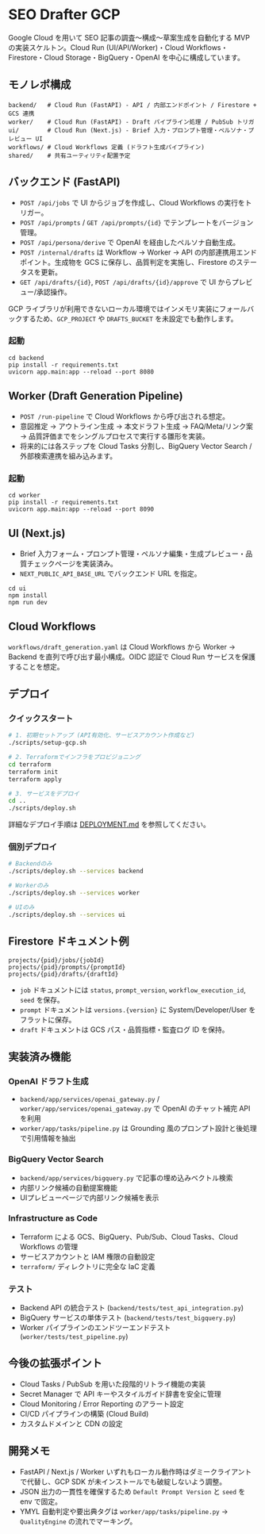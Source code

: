 # SEO Drafter GCP

Google Cloud を用いて SEO 記事の調査〜構成〜草案生成を自動化する MVP の実装スケルトン。Cloud Run (UI/API/Worker)・Cloud Workflows・Firestore・Cloud Storage・BigQuery・OpenAI を中心に構成しています。

## モノレポ構成

```
backend/   # Cloud Run (FastAPI) - API / 内部エンドポイント / Firestore + GCS 連携
worker/    # Cloud Run (FastAPI) - Draft パイプライン処理 / PubSub トリガ
ui/        # Cloud Run (Next.js) - Brief 入力・プロンプト管理・ペルソナ・プレビュー UI
workflows/ # Cloud Workflows 定義 (ドラフト生成パイプライン)
shared/    # 共有ユーティリティ配置予定
```

## バックエンド (FastAPI)
- `POST /api/jobs` で UI からジョブを作成し、Cloud Workflows の実行をトリガー。
- `POST /api/prompts` / `GET /api/prompts/{id}` でテンプレートをバージョン管理。
- `POST /api/persona/derive` で OpenAI を経由したペルソナ自動生成。
- `POST /internal/drafts` は Workflow → Worker → API の内部連携用エンドポイント。生成物を GCS に保存し、品質判定を実施し、Firestore のステータスを更新。
- `GET /api/drafts/{id}`, `POST /api/drafts/{id}/approve` で UI からプレビュー/承認操作。

GCP ライブラリが利用できないローカル環境ではインメモリ実装にフォールバックするため、`GCP_PROJECT` や `DRAFTS_BUCKET` を未設定でも動作します。

### 起動

```
cd backend
pip install -r requirements.txt
uvicorn app.main:app --reload --port 8080
```

## Worker (Draft Generation Pipeline)
- `POST /run-pipeline` で Cloud Workflows から呼び出される想定。
- 意図推定 → アウトライン生成 → 本文ドラフト生成 → FAQ/Meta/リンク案 → 品質評価までをシングルプロセスで実行する雛形を実装。
- 将来的には各ステップを Cloud Tasks 分割し、BigQuery Vector Search / 外部検索連携を組み込みます。

### 起動

```
cd worker
pip install -r requirements.txt
uvicorn app.main:app --reload --port 8090
```

## UI (Next.js)
- Brief 入力フォーム・プロンプト管理・ペルソナ編集・生成プレビュー・品質チェックページを実装済み。
- `NEXT_PUBLIC_API_BASE_URL` でバックエンド URL を指定。

```
cd ui
npm install
npm run dev
```

## Cloud Workflows
`workflows/draft_generation.yaml` は Cloud Workflows から Worker → Backend を直列で呼び出す最小構成。OIDC 認証で Cloud Run サービスを保護することを想定。

## デプロイ

### クイックスタート

```bash
# 1. 初期セットアップ (API有効化、サービスアカウント作成など)
./scripts/setup-gcp.sh

# 2. Terraformでインフラをプロビジョニング
cd terraform
terraform init
terraform apply

# 3. サービスをデプロイ
cd ..
./scripts/deploy.sh
```

詳細なデプロイ手順は [DEPLOYMENT.md](./DEPLOYMENT.md) を参照してください。

### 個別デプロイ

```bash
# Backendのみ
./scripts/deploy.sh --services backend

# Workerのみ
./scripts/deploy.sh --services worker

# UIのみ
./scripts/deploy.sh --services ui
```

## Firestore ドキュメント例

```
projects/{pid}/jobs/{jobId}
projects/{pid}/prompts/{promptId}
projects/{pid}/drafts/{draftId}
```

- `job` ドキュメントには `status`, `prompt_version`, `workflow_execution_id`, `seed` を保存。
- `prompt` ドキュメントは `versions.{version}` に System/Developer/User をフラットに保存。
- `draft` ドキュメントは GCS パス・品質指標・監査ログ ID を保持。

## 実装済み機能

### OpenAI ドラフト生成
- `backend/app/services/openai_gateway.py` / `worker/app/services/openai_gateway.py` で OpenAI のチャット補完 API を利用
- `worker/app/tasks/pipeline.py` は Grounding 風のプロンプト設計と後処理で引用情報を抽出

### BigQuery Vector Search
- `backend/app/services/bigquery.py` で記事の埋め込みベクトル検索
- 内部リンク候補の自動提案機能
- UIプレビューページで内部リンク候補を表示

### Infrastructure as Code
- Terraform による GCS、BigQuery、Pub/Sub、Cloud Tasks、Cloud Workflows の管理
- サービスアカウントと IAM 権限の自動設定
- `terraform/` ディレクトリに完全な IaC 定義

### テスト
- Backend API の統合テスト (`backend/tests/test_api_integration.py`)
- BigQuery サービスの単体テスト (`backend/tests/test_bigquery.py`)
- Worker パイプラインのエンドツーエンドテスト (`worker/tests/test_pipeline.py`)

## 今後の拡張ポイント
- Cloud Tasks / PubSub を用いた段階的リトライ機能の実装
- Secret Manager で API キーやスタイルガイド辞書を安全に管理
- Cloud Monitoring / Error Reporting のアラート設定
- CI/CD パイプラインの構築 (Cloud Build)
- カスタムドメインと CDN の設定

## 開発メモ
- FastAPI / Next.js / Worker いずれもローカル動作時はダミークライアントで代替し、GCP SDK が未インストールでも破綻しないよう調整。
- JSON 出力の一貫性を確保するため `Default Prompt Version` と `seed` を env で固定。
- YMYL 自動判定や要出典タグは `worker/app/tasks/pipeline.py` → `QualityEngine` の流れでマーキング。
